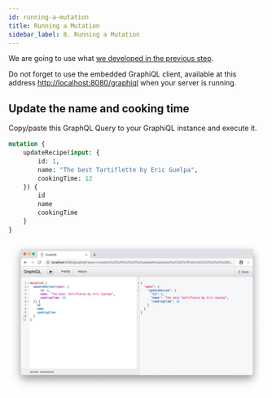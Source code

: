 ```yaml
---
id: running-a-mutation
title: Running a Mutation
sidebar_label: 8. Running a Mutation
---
```


We are going to use what [we developed in the previous step](/docs/tutorial/write-your-mutation-resolvers).

Do not forget to use the embedded GraphiQL client, available at this address [http://localhost:8080/graphiql](http://localhost:8080/graphiql) when your server is running.

## Update the name and cooking time

Copy/paste this GraphQL Query to your GraphiQL instance and execute it.

```graphql
mutation {
    updateRecipe(input: {
        id: 1,
        name: "The best Tartiflette by Eric Guelpa",
        cookingTime: 12
    }) {
        id
        name
        cookingTime
    }
}
```

![Update recipe](/docs/assets/update-recipe.png)
